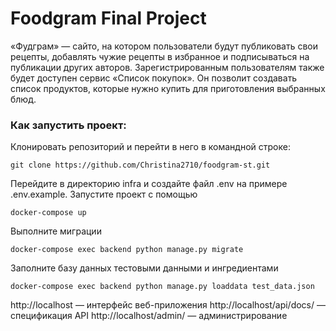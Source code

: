 # Foodgram Final Project

«Фудграм» — сайто, на котором пользователи будут публиковать свои рецепты, добавлять чужие рецепты в избранное и подписываться на публикации других авторов. Зарегистрированным пользователям также будет доступен сервис «Список покупок». Он позволит создавать список продуктов, которые нужно купить для приготовления выбранных блюд.

### Как запустить проект:

Клонировать репозиторий и перейти в него в командной строке:
```
git clone https://github.com/Christina2710/foodgram-st.git
```
Перейдите в директорию infra и создайте файл .env на примере .env.example.
Запустите проект с помощью
```
docker-compose up 
```
Выполните миграции
```
docker-compose exec backend python manage.py migrate 
```
Заполните базу данных тестовыми данными и ингредиентами
```
docker-compose exec backend python manage.py loaddata test_data.json
```

http://localhost — интерфейс веб-приложения
http://localhost/api/docs/ — спецификация API
http://localhost/admin/ — администрирование
